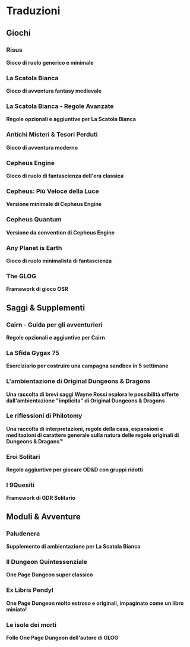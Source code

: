 # Traduzioni

## Giochi

<div class="card">
  <h3>Risus</h3>
  <p><b>Gioco di ruolo generico e minimale</b></p>
  <a href="https://zeruhur.itch.io/risus-il-qualsiasi-gdr/"><span class="card-link-spanner"></span></a>
</div>

<div class="card">
  <h3>La Scatola Bianca</h3>
  <p><b>Gioco di avventura fantasy medievale</b></p>
  <a href="https://ita-translation-alliance.itch.io/la-scatola-bianca/"><span class="card-link-spanner"></span></a>
</div>

<div class="card">
  <h3>La Scatola Bianca - Regole Avanzate</h3>
  <p><b>Regole opzionali e aggiuntive per La Scatola Bianca</b></p>
  <a href="https://ita-translation-alliance.itch.io/la-scatola-bianca-regole-avanzate/"><span class="card-link-spanner"></span></a>
</div>

<div class="card">
  <h3>Antichi Misteri & Tesori Perduti</h3>
  <p><b>Gioco di avventura moderno</b></p>
  <a href="https://ita-translation-alliance.itch.io/antichi-misteri-tesori-perduti/"><span class="card-link-spanner"></span></a>
</div>

<div class="card">
  <h3>Cepheus Engine</h3>
  <p><b>Gioco di ruolo di fantascienza dell'era classica</b></p>
  <a href="https://ita-translation-alliance.itch.io/cepheus-engine/"><span class="card-link-spanner"></span></a>
</div>

<div class="card">
  <h3>Cepheus: Più Veloce della Luce</h3>
  <p><b>Versione minimale di Cepheus Engine</b></p>
  <a href="https://ita-translation-alliance.itch.io/cepheus-pvl/"><span class="card-link-spanner"></span></a>
</div>

<div class="card">
  <h3>Cepheus Quantum</h3>
  <p><b>Versione da convention di Cepheus Engine</b></p>
  <a href="https://ita-translation-alliance.itch.io/cepheus-quantum/"><span class="card-link-spanner"></span></a>
</div>

<div class="card">
  <h3>Any Planet is Earth</h3>
  <p><b>Gioco di ruolo minimalista di fantascienza</b></p>
  <a href="https://ita-translation-alliance.itch.io/any-planet-is-earth/"><span class="card-link-spanner"></span></a>
</div>

<div class="card">
  <h3>The GLOG</h3>
  <p><b>Framework di gioco OSR</b></p>
  <a href="https://ita-translation-alliance.itch.io/the-glog-ita/"><span class="card-link-spanner"></span></a>
</div>

## Saggi & Supplementi

<div class="card">
  <h3>Cairn - Guida per gli avventurieri</h3>
  <p><b>Regole opzionali e aggiuntive per Cairn</b></p>
  <a href="https://ita-translation-alliance.itch.io/cairn-guida-per-avventurieri/"><span class="card-link-spanner"></span></a>
</div>

<div class="card">
  <h3>La Sfida Gygax 75</h3>
  <p><b>Eserciziario per costruire una campagna sandbox in 5 settimane</b></p>
  <a href="https://ita-translation-alliance.itch.io/la-sfida-gygax-75/"><span class="card-link-spanner"></span></a>
</div>

<div class="card">
  <h3>L'ambientazione di Original Dungeons & Dragons</h3>
  <p><b>Una raccolta di brevi saggi Wayne Rossi esplora le possibilità offerte dall'ambientazione "implicita" di Original Dungeons & Dragons</b></p>
  <a href="https://ita-translation-alliance.itch.io/lambientazione-di-original-dungeons-dragons/"><span class="card-link-spanner"></span></a>
</div>

<div class="card">
  <h3>Le riflessioni di Philotomy</h3>
  <p><b>Una raccolta di interpretazioni, regole della casa, espansioni e meditazioni di carattere generale sulla natura delle regole originali di Dungeons & Dragons™</b></p>
  <a href="https://ita-translation-alliance.itch.io/le-riflessioni-di-philotomy/"><span class="card-link-spanner"></span></a>
</div>

<div class="card">
  <h3>Eroi Solitari</h3>
  <p><b>Regole aggiuntive per giocare OD&D con gruppi ridotti</b></p>
  <a href="https://ita-translation-alliance.itch.io/eroi-solitari/"><span class="card-link-spanner"></span></a>
</div>

<div class="card">
  <h3>I 9Quesiti</h3>
  <p><b>Framework di GDR Solitario</b></p>
  <a href="https://zeruhur.itch.io/i-9quesiti/"><span class="card-link-spanner"></span></a>
</div>

## Moduli & Avventure

<div class="card">
  <h3>Paludenera</h3>
  <p><b>Supplemento di ambientazione per La Scatola Bianca</b></p>
  <a href="https://ita-translation-alliance.itch.io/paludenera/"><span class="card-link-spanner"></span></a>
</div>

<div class="card">
  <h3>Il Dungeon Quintessenziale</h3>
  <p><b>One Page Dungeon super classico</b></p>
  <a href="https://ita-translation-alliance.itch.io/il-dungeon-quintessenziale/"><span class="card-link-spanner"></span></a>
</div>

<div class="card">
  <h3>Ex Libris Pendyl</h3>
  <p><b>One Page Dungeon molto estroso e originali, impaginato come un libro miniato!</b></p>
  <a href="https://ita-translation-alliance.itch.io/ex-libri-pendyl/"><span class="card-link-spanner"></span></a>
</div>

<div class="card">
  <h3>Le isole dei morti</h3>
  <p><b>Folle One Page Dungeon dell'autore di GLOG</b></p>
  <a href="https://ita-translation-alliance.itch.io/le-isole-dei-morti/"><span class="card-link-spanner"></span></a>
</div>
